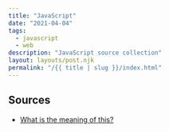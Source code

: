 ```yaml
---
title: "JavaScript"
date: "2021-04-04"
tags:
  - javascript
  - web
description: "JavaScript source collection"
layout: layouts/post.njk
permalink: "/{{ title | slug }}/index.html"
---
```


## Sources

- [What is the meaning of this?](https://web.dev/javascript-this/)
